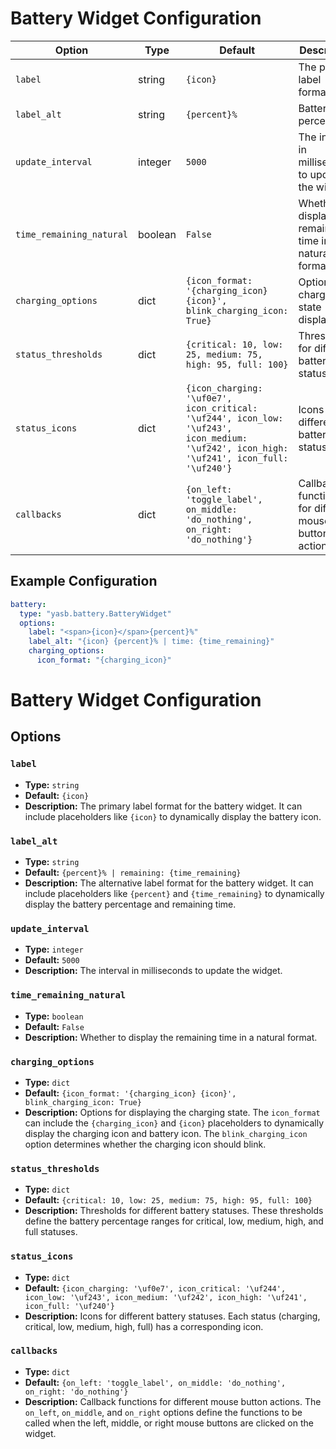 # Battery Widget Configuration

| Option                  | Type    | Default                                      | Description                                                                 |
|-------------------------|---------|----------------------------------------------|-----------------------------------------------------------------------------|
| `label`                 | string  | `{icon}`                                     | The primary label format.                                                   |
| `label_alt`             | string  | `{percent}%` | Battery percent           | The alternative label format.                                               |
| `update_interval`       | integer | `5000`                                       | The interval in milliseconds to update the widget.                          |
| `time_remaining_natural`| boolean | `False`                                      | Whether to display the remaining time in a natural format.                  |
| `charging_options`      | dict    | `{icon_format: '{charging_icon} {icon}', blink_charging_icon: True}` | Options for charging state display.                                         |
| `status_thresholds`     | dict    | `{critical: 10, low: 25, medium: 75, high: 95, full: 100}` | Thresholds for different battery statuses.                                  |
| `status_icons`          | dict    | `{icon_charging: '\uf0e7', icon_critical: '\uf244', icon_low: '\uf243', icon_medium: '\uf242', icon_high: '\uf241', icon_full: '\uf240'}` | Icons for different battery statuses.                                       |
| `callbacks`             | dict    | `{on_left: 'toggle_label', on_middle: 'do_nothing', on_right: 'do_nothing'}` | Callback functions for different mouse button actions.                      |


## Example Configuration
```yaml
battery:
  type: "yasb.battery.BatteryWidget"
  options:
    label: "<span>{icon}</span>{percent}%"
    label_alt: "{icon} {percent}% | time: {time_remaining}"
    charging_options:
      icon_format: "{charging_icon}"
```

# Battery Widget Configuration

## Options

### `label`
- **Type:** `string`
- **Default:** `{icon}`
- **Description:** The primary label format for the battery widget. It can include placeholders like `{icon}` to dynamically display the battery icon.

### `label_alt`
- **Type:** `string`
- **Default:** `{percent}% | remaining: {time_remaining}`
- **Description:** The alternative label format for the battery widget. It can include placeholders like `{percent}` and `{time_remaining}` to dynamically display the battery percentage and remaining time.

### `update_interval`
- **Type:** `integer`
- **Default:** `5000`
- **Description:** The interval in milliseconds to update the widget.

### `time_remaining_natural`
- **Type:** `boolean`
- **Default:** `False`
- **Description:** Whether to display the remaining time in a natural format.

### `charging_options`
- **Type:** `dict`
- **Default:** `{icon_format: '{charging_icon} {icon}', blink_charging_icon: True}`
- **Description:** Options for displaying the charging state. The `icon_format` can include the `{charging_icon}` and `{icon}` placeholders to dynamically display the charging icon and battery icon. The `blink_charging_icon` option determines whether the charging icon should blink.

### `status_thresholds`
- **Type:** `dict`
- **Default:** `{critical: 10, low: 25, medium: 75, high: 95, full: 100}`
- **Description:** Thresholds for different battery statuses. These thresholds define the battery percentage ranges for critical, low, medium, high, and full statuses.

### `status_icons`
- **Type:** `dict`
- **Default:** `{icon_charging: '\uf0e7', icon_critical: '\uf244', icon_low: '\uf243', icon_medium: '\uf242', icon_high: '\uf241', icon_full: '\uf240'}`
- **Description:** Icons for different battery statuses. Each status (charging, critical, low, medium, high, full) has a corresponding icon.

### `callbacks`
- **Type:** `dict`
- **Default:** `{on_left: 'toggle_label', on_middle: 'do_nothing', on_right: 'do_nothing'}`
- **Description:** Callback functions for different mouse button actions. The `on_left`, `on_middle`, and `on_right` options define the functions to be called when the left, middle, or right mouse buttons are clicked on the widget.